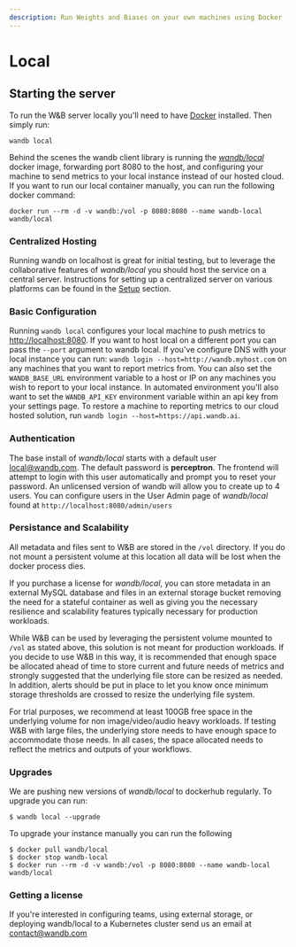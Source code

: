 ```yaml
---
description: Run Weights and Biases on your own machines using Docker
---
```


# Local

## Starting the server

To run the W&B server locally you'll need to have [Docker](https://www.docker.com/products/docker-desktop) installed. Then simply run:

```text
wandb local
```

Behind the scenes the wandb client library is running the [_wandb/local_](https://hub.docker.com/repository/docker/wandb/local) docker image, forwarding port 8080 to the host, and configuring your machine to send metrics to your local instance instead of our hosted cloud. If you want to run our local container manually, you can run the following docker command:

```text
docker run --rm -d -v wandb:/vol -p 8080:8080 --name wandb-local wandb/local
```

### Centralized Hosting

Running wandb on localhost is great for initial testing, but to leverage the collaborative features of _wandb/local_ you should host the service on a central server. Instructions for setting up a centralized server on various platforms can be found in the [Setup](setup.md) section.

### Basic Configuration

Running `wandb local` configures your local machine to push metrics to [http://localhost:8080](http://localhost:8080). If you want to host local on a different port you can pass the `--port` argument to wandb local. If you've configure DNS with your local instance you can run: `wandb login --host=http://wandb.myhost.com` on any machines that you want to report metrics from. You can also set the `WANDB_BASE_URL` environment variable to a host or IP on any machines you wish to report to your local instance. In automated environment you'll also want to set the `WANDB_API_KEY` environment variable within an api key from your settings page. To restore a machine to reporting metrics to our cloud hosted solution, run `wandb login --host=https://api.wandb.ai`.

### Authentication

The base install of _wandb/local_ starts with a default user local@wandb.com. The default password is **perceptron**. The frontend will attempt to login with this user automatically and prompt you to reset your password. An unlicensed version of wandb will allow you to create up to 4 users. You can configure users in the User Admin page of _wandb/local_ found at `http://localhost:8080/admin/users`

### Persistance and Scalability

All metadata and files sent to W&B are stored in the `/vol` directory. If you do not mount a persistent volume at this location all data will be lost when the docker process dies.

If you purchase a license for _wandb/local_, you can store metadata in an external MySQL database and files in an external storage bucket removing the need for a stateful container as well as giving you the necessary resilience and scalability features typically necessary for production workloads.

While W&B can be used by leveraging the persistent volume mounted to `/vol` as stated above, this solution is not meant for production workloads. If you decide to use W&B in this way, it is recommended that enough space be allocated ahead of time to store current and future needs of metrics and strongly suggested that the underlying file store can be resized as needed. In addition, alerts should be put in place to let you know once minimum storage thresholds are crossed to resize the underlying file system.

For trial purposes, we recommend at least 100GB free space in the underlying volume for non image/video/audio heavy workloads. If testing W&B with large files, the underlying store needs to have enough space to accommodate those needs. In all cases, the space allocated needs to reflect the metrics and outputs of your workflows.

### Upgrades

We are pushing new versions of _wandb/local_ to dockerhub regularly. To upgrade you can run:

```text
$ wandb local --upgrade
```

To upgrade your instance manually you can run the following

```text
$ docker pull wandb/local
$ docker stop wandb-local
$ docker run --rm -d -v wandb:/vol -p 8080:8080 --name wandb-local wandb/local
```

### Getting a license

If you're interested in configuring teams, using external storage, or deploying wandb/local to a Kubernetes cluster send us an email at [contact@wandb.com](mailto:contact@wandb.com)

